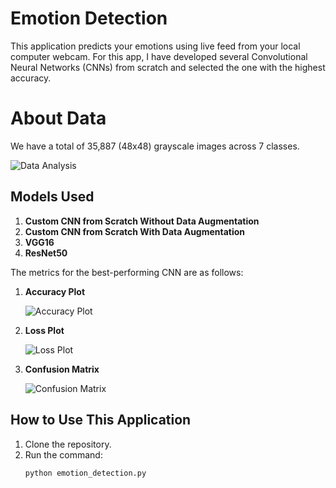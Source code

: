 # Emotion Detection

This application predicts your emotions using live feed from your local computer webcam. For this app, I have developed several Convolutional Neural Networks (CNNs) from scratch and selected the one with the highest accuracy.

# About Data

We have a total of 35,887 (48x48) grayscale images across 7 classes.

![Data Analysis]("artifacts\data.png")



## Models Used

1. **Custom CNN from Scratch Without Data Augmentation**
2. **Custom CNN from Scratch With Data Augmentation**
3. **VGG16**
4. **ResNet50**

The metrics for the best-performing CNN are as follows:

1. **Accuracy Plot** 

   ![Accuracy Plot]("artifacts\acc.png")

2. **Loss Plot**

   ![Loss Plot]("artifacts\loss.png")

3. **Confusion Matrix**

   ![Confusion Matrix]("artifacts\cm.png")




## How to Use This Application

1. Clone the repository.
2. Run the command:
   ```bash
   python emotion_detection.py